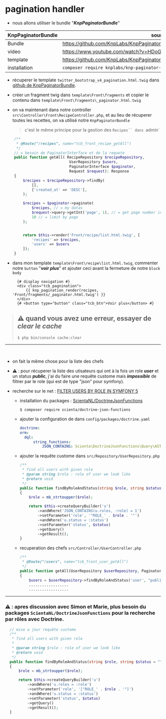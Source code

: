# pagination handler


- nous allons utiliser le bundle "***KnpPaginatorBundle***"

| KnpPaginatorBundle | source |
| - | - |
| Bundle | https://github.com/KnpLabs/KnpPaginatorBundle |
| video | https://www.youtube.com/watch?v=HDoGHDYkePc |
| template | https://github.com/KnpLabs/KnpPaginatorBundle/tree/master/templates/Pagination |
| installation  | `composer require knplabs/knp-paginator-bundle` |


- récuperer le template `twitter_bootstrap_v4_pagination.html.twig` dans [github de KnpPaginatorBundle](https://github.com/KnpLabs/KnpPaginatorBundle/blob/master/templates/Pagination/twitter_bootstrap_v4_pagination.html.twig).
- créer un fragment twig dans `template\Front\fragments` et copier le contenu dans `template\Front\fragments\_paginator.html.twig`


- on va maintenant dans notre controller `src\Controller\Front\RecipeController.php`, et au lieu de récuperer toutes les recettes, on va utilisé notre `KnpPaginatorBundle`
    > c'est le même principe pour la gestion des `Recipes`` dans `admin`

```php
    /**
     * @Route("/recipes", name="tcb_front_recipe_getAll")
     */
    // = besoin de PaginatorInterface et de la requete 
    public function getAll( RecipeRepository $recipeRepository,
                             UserRepository $users, 
                             PaginatorInterface $paginator, 
                             Request $request): Response
    {
        $recipes = $recipeRepository->findBy(
            [],
            ['created_at' => 'DESC'], 
        );

        $recipes = $paginator->paginate(
            $recipes, // = my datas
            $request->query->getInt('page', 1), // = get page number in request url, and set page default to "1"
            10 // = limit by page
        );


        return $this->render('Front/recipe/list.html.twig', [
            'recipes' => $recipes,
            'users' => $users
        ]);
    }
```

- dans mon template `template\Front\recipe\list.html.twig`, commenter notre `button` "***voir plus***" et ajouter ceci avant la fermeture de notre `block body`
  ```twig
    {# display navigation #}
	<div class="tcb_pagnination">
		{{ knp_pagination_render(recipes, 'Front/fragments/_paginator.html.twig') }}
	</div>
	{# <button type="button" class="tcb_btn">Voir plus</button> #}
  ```




>   ## ⚠️ quand vous avez une erreur, essayer de ***clear le cache***
> ```console
> $ php bin/console cache:clear
> ```

<hr>
<br>

- on fait la même chose pour la liste des chefs 

- **⚠️** : pour récuperer la liste des utisateurs qui ont à la fois un role ***user*** et un status ***public***, j'ai du faire une requête custome mais ***impossible*** de filtrer par le role (qui est de type "json" pour symfony).
- recherche sur le net : [FILTER USERS BY ROLE IN SYMFONY 5](https://endelwar.it/2020/08/filter-users-by-role-in-symfony-5/)

  - installation du packages : [ScientaNL/DoctrineJsonFunctions](https://github.com/ScientaNL/DoctrineJsonFunctions)
    ```console
    $ composer require scienta/doctrine-json-functions
    ```
  - ajouter la configuration de dans `config/packages/doctrine.yaml`
    ```yaml
    doctrine:
    orm:
      dql:
          string_functions:
              JSON_CONTAINS: Scienta\DoctrineJsonFunctions\Query\AST\Functions\Mysql\JsonContains
    ```

  - ajouter la requête custome dans `src/Repository/UserRepository.php`
    ```php
    /**
     * find all users with given role 
     * @param string $role : role of user we look like
     * @return void
     */
    public function findByRoleAndStatus(string $role, string $status = "")
    {
        $role = mb_strtoupper($role);

        return $this->createQueryBuilder('u')
            ->andWhere('JSON_CONTAINS(u.roles, :role) = 1')
            ->setParameter('role', '"ROLE_' . $role . '"')
            ->andWhere('u.status = :status')
            ->setParameter('status', $status)
            ->getQuery()
            ->getResult();
    }
    ```
  - recuperation des chefs  `src/Controller/UserController.php`
    ```php
    /**
     * @Route("/users", name="tcb_front_user_getAll")
     */
    public function getAll(UserRepository $userRepository, PaginatorInterface $paginator, Request $request): Response
    {
        $users = $userRepository->findByRoleAndStatus('user', "public");
        ..................
        ..................
    ```  

<hr>

### ⚠️ : apres discussion avec Simon et Marie, plus besoin du packages `ScientaNL/DoctrineJsonFunctions` pour la recherche par rôles avec Doctrine.

```php
  // mise a jour requête custome
  /**
   * find all users with given role 
   *
   * @param string $role : role of user we look like
   * @return void
   */
  public function findByRoleAndStatus(string $role, string $status = "")
  {
      $role = mb_strtoupper($role);

      return $this->createQueryBuilder('u')
          ->andWhere('u.roles = :role')
          ->setParameter('role', '["ROLE_' . $role . '"]')
          ->andWhere('u.status = :status')
          ->setParameter('status', $status)
          ->getQuery()
          ->getResult();
  }
```
  